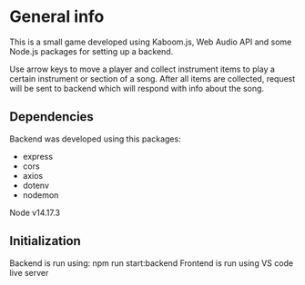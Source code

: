 # General info

This is a small game developed using Kaboom.js, Web Audio API and some Node.js packages for setting up a backend.

Use arrow keys to move a player and collect instrument items to play a certain instrument or section of a song. After all items are collected, request will be sent to backend which will respond with info about the song.

## Dependencies

Backend was developed using this packages: 

- express
- cors
- axios
- dotenv
- nodemon

Node v14.17.3

## Initialization

Backend is run using: npm run start:backend
Frontend is run using VS code live server